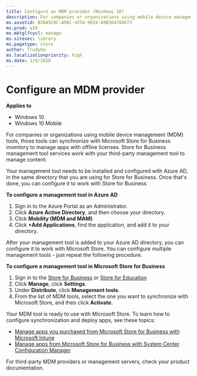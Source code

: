 ```yaml
---
title: Configure an MDM provider (Windows 10)
description: For companies or organizations using mobile device management (MDM) tools, those tools can synchronize with Microsoft Store for Business inventory to manage apps with offline licenses.
ms.assetid: B3A45C8C-A96C-4254-9659-A9B364784673
ms.prod: w10
ms.mktglfcycl: manage
ms.sitesec: library
ms.pagetype: store
author: TrudyHa
ms.localizationpriority: high
ms.date: 1/6/2018
---
```


# Configure an MDM provider

**Applies to**
-   Windows 10
-   Windows 10 Mobile

For companies or organizations using mobile device management (MDM) tools, those tools can synchronize with Microsoft Store for Business inventory to manage apps with offline licenses. Store for Business management tool services work with your third-party management tool to manage content.

Your management tool needs to be installed and configured with Azure AD, in the same directory that you are using for Store for Business. Once that's done, you can configure it to work with Store for Business

**To configure a management tool in Azure AD**

1. Sign in to the Azure Portal as an Administrator.
2. Click **Azure Active Directory**, and then choose your directory.
4. Click **Mobility (MDM and MAM)**.  
3. Click **+Add Applications**, find the application, and add it to your directory.

After your management tool is added to your Azure AD directory, you can configure it to work with Microsoft Store. You can configure multiple management tools - just repeat the following procedure. 

**To configure a management tool in Microsoft Store for Business**

1. Sign in to the [Store for Business](http://businessstore.microsoft.com) or [Store for Education](https://educationstore.microsoft.com)
2. Click **Manage**, click **Settings**. 
3. Under **Distribute**, click **Management tools**.
3. From the list of MDM tools, select the one you want to synchronize with Microsoft Store, and then click **Activate.**

Your MDM tool is ready to use with Microsoft Store. To learn how to configure synchronization and deploy apps, see these topics:
- [Manage apps you purchased from Microsoft Store for Business with Microsoft Intune](https://docs.microsoft.com/intune-classic/deploy-use/manage-apps-you-purchased-from-the-windows-store-for-business-with-microsoft-intune)
- [Manage apps from Microsoft Store for Business with System Center Configuration Manager](https://docs.microsoft.com/sccm/apps/deploy-use/manage-apps-from-the-windows-store-for-business) 

For third-party MDM providers or management servers, check your product documentation.